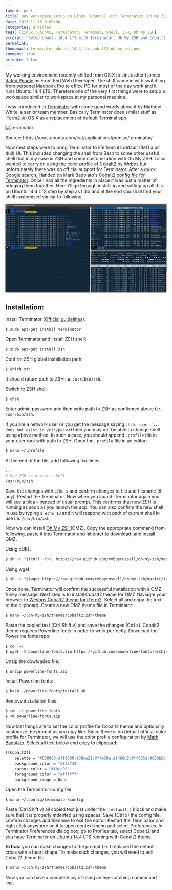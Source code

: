 ```yaml
---
layout: post
title: Dev workspace setup on Linux (Ubuntu) with Terminator, Oh My ZSH and Cobalt2
date: 2015-11-18 8:00:00
categories: articles
tags: [Linux, Ubuntu, Terminator, Terminal, Shell, ZSH, Oh My ZSH]
excerpt: 'Setup Ubuntu 14.4 LTS with Terminator, Oh My ZSH and Cobalt2 theme.'
permalink:
thumbnail: terminator_ubuntu_14_4_lts_cobalt2_oh_my_zsh.png
comment: true
private: false
---
```


My working environment recently shifted from OS X to Linux after I joined [Rated People](http://ratedpeople.com) as Front End Web Developer. The shift came in with switching from personal Macbook Pro to office PC for most of the day work and it runs Ubuntu 14.4 LTS. Therefore one of the very first things were to setup a workspace similar to workspace at my personal machine.

I was introduced to [Terminator](https://apps.ubuntu.com/cat/applications/precise/terminator/) with some good words about it by Mathew White, a senior team member. Basically Terminator does similar stuff as [iTerm2 on OS X](https://www.iterm2.com/) as a replacement of default Terminal app.

<img src="http://screenshots.ubuntu.com/screenshots/t/terminator/13454_large.png" class="img-responsive" alt="Terminator">
<p class="help-block">Source: https://apps.ubuntu.com/cat/applications/precise/terminator/</p>

Now next steps were to bring Terminator to life from its default (IMO a bit dull) UI. This included changing the shell from Bash to some other useful shell that in my case is ZSH and some customization with Oh My ZSH. I also wanted to carry on using the color profile of [Cobalt2 by Webos](https://github.com/wesbos/cobalt2) but unfortunately there was no official support for Terminator. After a quick Google search, I landed on Mark Badolato's [Cobalt2 config file for Terminator](https://github.com/mbadolato/iTerm2-Color-Schemes/blob/master/terminator/Cobalt2.config). Once I had all the ingredients in place it was just a matter of bringing them together. Here I'll go through installing and setting up all this on Ubuntu 14.4 LTS step by step as I did and at the end you shall find your shell customized similar to following.

<img src="../../assets/images/terminator_ubuntu_14_4_lts_cobalt2_oh_my_zsh.png" class="img-responsive" alt="Terminator on Ubuntu 14.4 LTS with Cobalt2 and Oh My ZSH" />

## Installation:

Install Terminator ([Official guidelines](http://gnometerminator.blogspot.co.uk/p/introduction.html)):

```bash
$ sudo apt-get install terminator
```

Open Terminator and install ZSH shell:

```bash
$ sudo apt-get install zsh
```

Confirm ZSH global installation path:

```bash
$ which zsh
```

It should return path to ZSH i.e. `/usr/bin/zsh`.

Switch to ZSH shell:

```bash
$ chsh
```

Enter admin password and then write path to ZSH as confirmed above i.e. `/usr/bin/zsh`.

If you are a network user or you get the message saying `chsh: user '...' does not exist in /etc/passwd` then you may not be able to change shell using above method. In such a case, you should append `.profile` file in your user root with path to ZSH. Open the `.profile` file in an editor:

```bash
$ nano ~/.profile
```

At the end of the file, add following two lines:

```bash
...
# Use ZSH as default shell
/usr/bin/zsh
```

Save the changes with `CTRL x` and confirm changes to file and filename (if any). Restart the Terminator. Now when you launch Terminator again you will see a tilda `~` instead of usual prompt. This confirms that now ZSH is running as soon as you launch the app. You can also confirm the new shell in use by typing `$ echo $0` and it will respond with path of current shell in use i.e. `/usr/bin/zsh`.

Now we can install [Oh My ZSH](http://ohmyz.sh)(OMZ). Copy the appropriate command from following, paste it into Terminator and hit enter to download, and install OMZ.

Using cURL:

```bash
$ sh -c "$(curl -fsSL https://raw.github.com/robbyrussell/oh-my-zsh/master/tools/install.sh)"
```

Using wget:

```bash
$ sh -c "$(wget https://raw.github.com/robbyrussell/oh-my-zsh/master/tools/install.sh -O -)"
```

Once done, Terminator will confirm the successful installation with a OMZ funky message. Next step is to install Cobalt2 theme for OMZ.Naviagte your browser to [Wesbos Cobalt2 theme for iTerm2](https://github.com/wesbos/Cobalt2-iterm/blob/master/cobalt2.zsh-theme). Select all and copy the text to the clipboard. Create a new OMZ theme file in Terminator:

```bash
$ nano ~/.oh-my-zsh/themes/cobalt2.zsh-theme
```

Paste the copied text (Ctrl Shift v) and save the changes (Ctrl x). Cobalt2 theme requires Powerline fonts in order to work perfectly. Download the Powerline fonts repo:

```bash
$ cd  ~/
$ wget -O powerline-fonts.zip https://github.com/powerline/fonts/archive/master.zip
```

Unzip the dowloaded file:

```bash
$ unzip powerline-fonts.zip
```

Install Powerline fonts:

```bash
$ bash ./powerline-fonts/install.sh
```

Remove installation files:

```bash
$ rm -rf powerline-fonts
$ rm powerline-fonts.zip
```

Now last things are to set the color profile for Cobalt2 theme and optionally customize the prompt as you may like. Since there is no default official color profile for Terminator, we will use the color profile configuration by [Mark Badolato](https://github.com/mbadolato/iTerm2-Color-Schemes/blob/master/terminator/Cobalt2.config). Select all text below and copy to clipboard:

```bash
[[Cobalt2]]
    palette = "#000000:#ff0000:#38de21:#ffe50a:#1460d2:#ff005d:#00bbbb:#bbbbbb:#555555:#f40e17:#3bd01d:#edc809:#5555ff:#ff55ff:#6ae3fa:#ffffff"
    background_color = "#132738"
    cursor_color = "#f0cc09"
    foreground_color = "#ffffff"
    background_image = None
```

Open the Terminator config file:

```bash
$ nano ~/.config/terminator/config
```

Paste (Ctrl Shift v) all copied text just under the `[[default]]` block and make sure that it is properly indented using spaces. Save (Ctrl x) the config file, confirm changes and filename to exit the editor. Restart the Terminator and right click anywhere on it to open context menu and select Preferences. In Terminator Preferences dialog box, go to Profiles tab, select Cobalt2 and you have Terminator on Ubuntu 14.4 LTS running with Cobalt2 theme.

**Extras:** you can make changes to the prompt f.e. I replaced the default cross with a heart shape. To make such changes, you will need to edit Cobalt2 theme file.

```bash
$ nano ~/.oh-my-zsh/themes/cobalt2.zsh-theme
```

Now you can have a complete joy of using an eye-catching commmand line.
